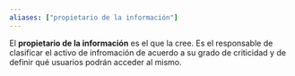 ```yaml
---
aliases: ["propietario de la información"]
---
```

El **propietario de la información** es el que la cree. Es el responsable de clasificar el activo de infromación de acuerdo a su grado de criticidad y de definir qué usuarios podrán acceder al mismo.